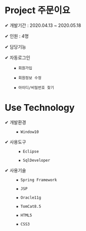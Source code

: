 # Project 주문이요
✔  개발기간 : 2020.04.13 ~ 2020.05.18

✔  인원 : 4명

✔  담당기능 

✔  자동로그인
  
        ▪ 회원가입

        ▪ 회원정보 수정
    
        ▪ 아이디/비밀번호 찾기



# Use Technology

✔ 개발환경 

         ▪ Window10


✔ 사용도구 

          ▪ Eclipse
  
          ▪ SqlDeveloper


✔ 사용기술

         ▪ Spring Framework

         ▪ JSP 
 
         ▪ Oracle11g
         
         ▪ TomCat8.5
         
         ▪ HTML5
  
         ▪ CSS3
  
